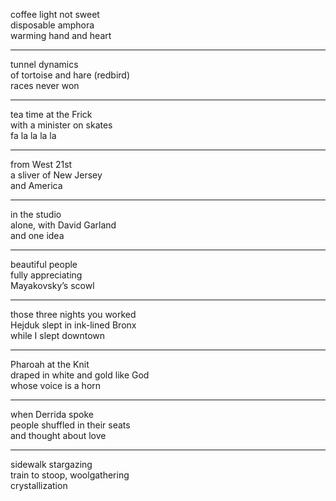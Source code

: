 coffee light not sweet  
disposable amphora  
warming hand and heart  

---

tunnel dynamics  
of tortoise and hare (redbird)  
races never won  

---

tea time at the Frick  
with a minister on skates  
fa la la la la  

---

from West 21st  
a sliver of New Jersey  
and America  

---

in the studio  
alone, with David Garland  
and one idea  

---

beautiful people  
fully appreciating  
Mayakovsky’s scowl  

---

those three nights you worked  
Hejduk slept in ink-lined Bronx  
while I slept downtown  

---

Pharoah at the Knit  
draped in white and gold like God  
whose voice is a horn  

---

when Derrida spoke  
people shuffled in their seats  
and thought about love  

---

sidewalk stargazing  
train to stoop, woolgathering  
crystallization  

